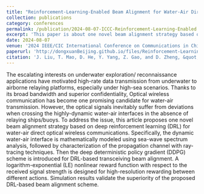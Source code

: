 ```yaml
---
title: "Reinforcement-Learning-Enabled Beam Alignment for Water-Air Direct Optical Wireless Communications"
collection: publications
category: conferences
permalink: /publication/2024-08-07-ICCC-Reinforcement-Learning-Enabled Beam Alignment for Water-Air Direct Optical Wireless Communications-number-10
excerpt: 'This paper is about one novel beam alignment strategy based on deep reinforcement learning (DRL) for water-air direct optical wireless communications.'
date: 2024-08-07
venue: '2024 IEEE/CIC International Conference on Communications in China (ICCC)'
paperurl: 'http://dongxuanBeijing.github.io/files/Reinforcement-Learning-Enabled_Beam_Alignment_for_Water-Air_Direct_Optical_Wireless_Communications.pdf'
citation: 'J. Liu, T. Mao, D. He, Y. Yang, Z. Gao, and D. Zheng, &quot;Reinforcement-Learning-Enabled Beam Alignment for Water-Air Direct Optical Wireless Communications,&quot; in <i>Proc. 2024 IEEE/CIC International Conference on Communications in China (ICCC)</i>, Hangzhou, China, 2024, pp. 138-143.'
---
```


The escalating interests on underwater exploration/ reconnaissance applications have motivated high-rate data transmission from underwater to airborne relaying platforms, especially under high-sea scenarios. Thanks to its broad bandwidth and superior confidentiality, Optical wireless communication has become one promising candidate for water-air transmission. However, the optical signals inevitably suffer from deviations when crossing the highly-dynamic water-air interfaces in the absence of relaying ships/buoys. To address the issue, this article proposes one novel beam alignment strategy based on deep reinforcement learning (DRL) for water-air direct optical wireless communications. Specifically, the dynamic water-air interface is mathematically modeled using sea-wave spectrum analysis, followed by characterization of the propagation channel with ray-tracing techniques. Then the deep deterministic policy gradient (DDPG) scheme is introduced for DRL-based transceiving beam alignment. A logarithm-exponential (LE) nonlinear reward function with respect to the received signal strength is designed for high-resolution rewarding between different actions. Simulation results validate the superiority of the proposed DRL-based beam alignment scheme.